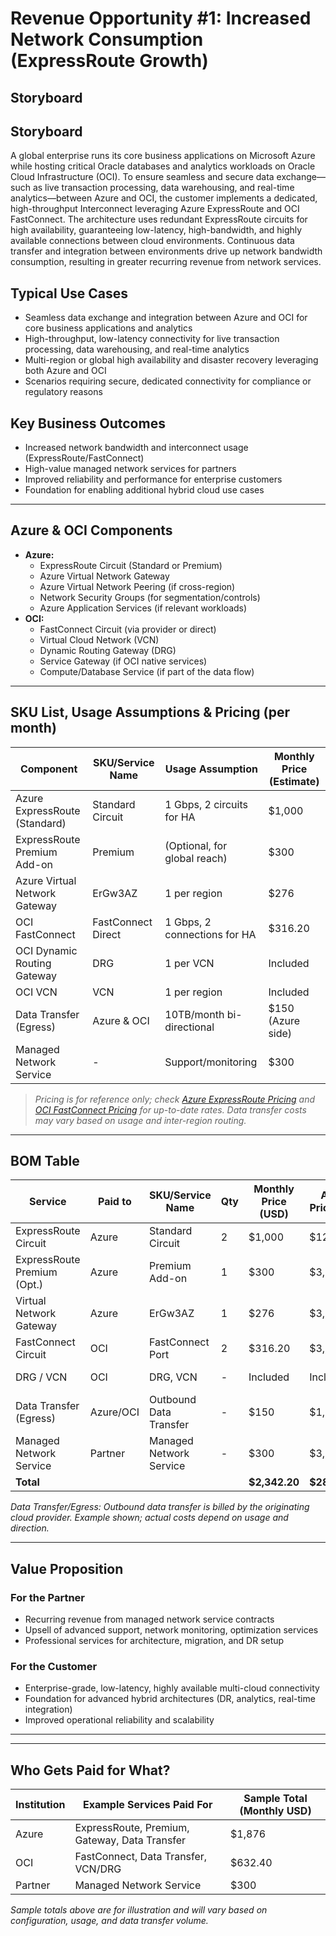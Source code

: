 # Revenue Opportunity #1: Increased Network Consumption (ExpressRoute Growth)

## Storyboard

## Storyboard

A global enterprise runs its core business applications on Microsoft Azure while hosting critical Oracle databases and analytics workloads on Oracle Cloud Infrastructure (OCI). To ensure seamless and secure data exchange—such as live transaction processing, data warehousing, and real-time analytics—between Azure and OCI, the customer implements a dedicated, high-throughput Interconnect leveraging Azure ExpressRoute and OCI FastConnect. The architecture uses redundant ExpressRoute circuits for high availability, guaranteeing low-latency, high-bandwidth, and highly available connections between cloud environments. Continuous data transfer and integration between environments drive up network bandwidth consumption, resulting in greater recurring revenue from network services.

## Typical Use Cases
- Seamless data exchange and integration between Azure and OCI for core business applications and analytics
- High-throughput, low-latency connectivity for live transaction processing, data warehousing, and real-time analytics
- Multi-region or global high availability and disaster recovery leveraging both Azure and OCI
- Scenarios requiring secure, dedicated connectivity for compliance or regulatory reasons

## Key Business Outcomes
- Increased network bandwidth and interconnect usage (ExpressRoute/FastConnect)
- High-value managed network services for partners
- Improved reliability and performance for enterprise customers
- Foundation for enabling additional hybrid cloud use cases

---

## Azure & OCI Components

- **Azure:**
  - ExpressRoute Circuit (Standard or Premium)
  - Azure Virtual Network Gateway
  - Azure Virtual Network Peering (if cross-region)
  - Network Security Groups (for segmentation/controls)
  - Azure Application Services (if relevant workloads)
- **OCI:**
  - FastConnect Circuit (via provider or direct)
  - Virtual Cloud Network (VCN)
  - Dynamic Routing Gateway (DRG)
  - Service Gateway (if OCI native services)
  - Compute/Database Service (if part of the data flow)

---

## SKU List, Usage Assumptions & Pricing (per month)

| Component                     | SKU/Service Name        | Usage Assumption         | Monthly Price (Estimate) |
|-------------------------------|-------------------------|--------------------------|--------------------------|
| Azure ExpressRoute (Standard) | Standard Circuit        | 1 Gbps, 2 circuits for HA| $1,000                   |
| ExpressRoute Premium Add-on   | Premium                 | (Optional, for global reach) | $300                 |
| Azure Virtual Network Gateway | ErGw3AZ                 | 1 per region             | $276                     |
| OCI FastConnect               | FastConnect Direct      | 1 Gbps, 2 connections for HA | $316.20               |
| OCI Dynamic Routing Gateway   | DRG                     | 1 per VCN                | Included                 |
| OCI VCN                       | VCN                     | 1 per region             | Included                 |
| Data Transfer (Egress)        | Azure & OCI             | 10TB/month bi-directional| $150 (Azure side)        |
| Managed Network Service       | -                 | Support/monitoring       | $300                     |

> *Pricing is for reference only; check [Azure ExpressRoute Pricing](https://azure.microsoft.com/en-us/pricing/details/expressroute/) and [OCI FastConnect Pricing](https://www.oracle.com/cloud/networking/fastconnect/pricing/) for up-to-date rates. Data transfer costs may vary based on usage and inter-region routing.*

---

## BOM Table

| Service                     | Paid to    | SKU/Service Name          | Qty   | Monthly Price (USD) | Annual Price (USD) | Notes                         |
|-----------------------------|------------|---------------------------|-------|---------------------|---------------------|-------------------------------|
| ExpressRoute Circuit        | Azure      | Standard Circuit          | 2     | $1,000              | $12,000             | Microsoft Azure               |
| ExpressRoute Premium (Opt.) | Azure      | Premium Add-on            | 1     | $300                | $3,600              | Microsoft Azure               |
| Virtual Network Gateway     | Azure      | ErGw3AZ                   | 1     | $276                | $3,312              | Microsoft Azure               |
| FastConnect Circuit         | OCI        | FastConnect Port          | 2     | $316.20             | $3,794.40           | Oracle Cloud Infrastructure   |
| DRG / VCN                   | OCI        | DRG, VCN                  | -     | Included            | Included            | Oracle Cloud Infrastructure   |
| Data Transfer (Egress)      | Azure/OCI  | Outbound Data Transfer    | -     | $150                | $1,800              | Example, see note             |
| Managed Network Service     | Partner    | Managed Network Service   | -     | $300                | $3,600              | Paid to Partner               |
| **Total**                   |            |                           |       | **$2,342.20**       | **$28,106.40**      |                               |

*Data Transfer/Egress: Outbound data transfer is billed by the originating cloud provider. Example shown; actual costs depend on usage and direction.*

---

## Value Proposition

### For the Partner
- Recurring revenue from managed network service contracts
- Upsell of advanced support, network monitoring, optimization services
- Professional services for architecture, migration, and DR setup

### For the Customer
- Enterprise-grade, low-latency, highly available multi-cloud connectivity
- Foundation for advanced hybrid architectures (DR, analytics, real-time integration)
- Improved operational reliability and scalability

---

---

## Who Gets Paid for What?

| Institution         | Example Services Paid For                    | Sample Total (Monthly USD) |
|---------------------|----------------------------------------------|----------------------------|
| Azure               | ExpressRoute, Premium, Gateway, Data Transfer| $1,876                     |
| OCI                 | FastConnect, Data Transfer, VCN/DRG         | $632.40                    |
| Partner             | Managed Network Service                      | $300                       |

*Sample totals above are for illustration and will vary based on configuration, usage, and data transfer volume.*
